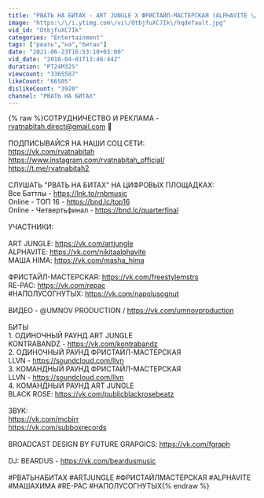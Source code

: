 ```yaml
---
title: "РВАТЬ НА БИТАХ - ART JUNGLE Х ФРИСТАЙЛ-МАСТЕРСКАЯ (ALPHAVITE \/ МАША ХИМА Х RE-PAC \/ #НАПОЛУСОГНУТЫХ)"
image: "https:\/\/i.ytimg.com\/vi\/OtbjfuXC7Ik\/hqdefault.jpg"
vid_id: "OtbjfuXC7Ik"
categories: "Entertainment"
tags: ["рвать","на","битах"]
date: "2021-06-23T16:53:10+03:00"
vid_date: "2018-04-01T13:46:44Z"
duration: "PT24M32S"
viewcount: "3365587"
likeCount: "66505"
dislikeCount: "3920"
channel: "РВАТЬ НА БИТАХ"
---
```

{% raw %}СОТРУДНИЧЕСТВО И РЕКЛАМА - rvatnabitah.direct@gmail.com 📩<br /><br />ПОДПИСЫВАЙСЯ НА НАШИ СОЦ СЕТИ:<br /><a rel="nofollow" target="blank" href="https://vk.com/rvatnabitah">https://vk.com/rvatnabitah</a><br /><a rel="nofollow" target="blank" href="https://www.instagram.com/rvatnabitah_official/">https://www.instagram.com/rvatnabitah_official/</a><br /><a rel="nofollow" target="blank" href="https://t.me/rvatnabitah2">https://t.me/rvatnabitah2</a><br /><br />СЛУШАТЬ &quot;РВАТЬ НА БИТАХ&quot; НА ЦИФРОВЫХ ПЛОЩАДКАХ:<br />Все Баттлы - <a rel="nofollow" target="blank" href="https://lnk.to/rnbmusic">https://lnk.to/rnbmusic</a> <br />Online - ТОП 16 - <a rel="nofollow" target="blank" href="https://bnd.lc/top16">https://bnd.lc/top16</a> <br />Online - Четвертьфинал - <a rel="nofollow" target="blank" href="https://bnd.lc/quarterfinal">https://bnd.lc/quarterfinal</a><br /><br />УЧАСТНИКИ:<br /><br />ART JUNGLE: <a rel="nofollow" target="blank" href="https://vk.com/artjungle">https://vk.com/artjungle</a> <br />ALPHAVITE: <a rel="nofollow" target="blank" href="https://vk.com/nikitaalphavite">https://vk.com/nikitaalphavite</a> <br />МАША HIMA: <a rel="nofollow" target="blank" href="https://vk.com/masha_hima">https://vk.com/masha_hima</a> <br /><br />ФРИСТАЙЛ-МАСТЕРСКАЯ: <a rel="nofollow" target="blank" href="https://vk.com/freestylemstrs">https://vk.com/freestylemstrs</a> <br />RE-PAC: <a rel="nofollow" target="blank" href="https://vk.com/repac">https://vk.com/repac</a> <br />#НАПОЛУСОГНУТЫХ: <a rel="nofollow" target="blank" href="https://vk.com/napolusognut">https://vk.com/napolusognut</a> <br /><br />ВИДЕО - @UMNOV PRODUCTION   / <a rel="nofollow" target="blank" href="https://vk.com/umnovproduction">https://vk.com/umnovproduction</a><br /><br />БИТЫ <br />1. ОДИНОЧНЫЙ РАУНД ART JUNGLE <br />KONTRABANDZ - <a rel="nofollow" target="blank" href="https://vk.com/kontrabandz">https://vk.com/kontrabandz</a> <br />2. ОДИНОЧНЫЙ РАУНД ФРИСТАЙЛ-МАСТЕРСКАЯ <br />LLVN - <a rel="nofollow" target="blank" href="https://soundcloud.com/llvn">https://soundcloud.com/llvn</a> <br />3. КОМАНДНЫЙ РАУНД ФРИСТАЙЛ-МАСТЕРСКАЯ <br />LLVN - <a rel="nofollow" target="blank" href="https://soundcloud.com/llvn">https://soundcloud.com/llvn</a> <br />4. КОМАНДНЫЙ РАУНД ART JUNGLE <br />BLACK ROSE: <a rel="nofollow" target="blank" href="https://vk.com/publicblackrosebeatz">https://vk.com/publicblackrosebeatz</a> <br /><br />ЗВУК: <br /><a rel="nofollow" target="blank" href="https://vk.com/mcbirr">https://vk.com/mcbirr</a> <br /><a rel="nofollow" target="blank" href="https://vk.com/subboxrecords">https://vk.com/subboxrecords</a> <br /><br />BROADCAST DESIGN BY FUTURE GRAPGICS: <a rel="nofollow" target="blank" href="https://vk.com/fgraph">https://vk.com/fgraph</a> <br /><br />DJ: BEARDUS - <a rel="nofollow" target="blank" href="https://vk.com/beardusmusic">https://vk.com/beardusmusic</a> <br /><br />#РВАТЬНАБИТАХ #ARTJUNGLE #ФРИСТАЙЛМАСТЕРСКАЯ #ALPHAVITE #МАШАХИМА #RE-PAC #НАПОЛУСОГНУТЫХ{% endraw %}
